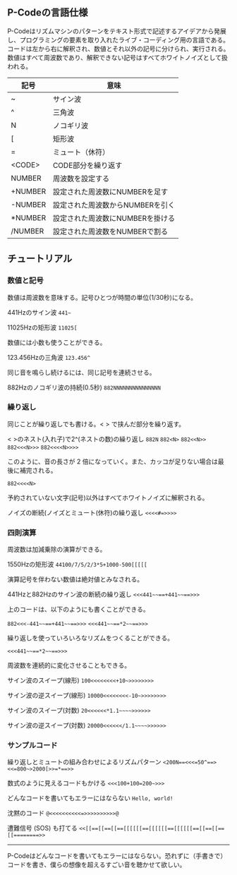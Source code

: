 ## P-Codeの言語仕様

P-Codeはリズムマシンのパターンをテキスト形式で記述するアイデアから発展し、プログラミングの要素を取り入れたライブ・コーディング用の言語である。コードは左から右に解釈され、数値とそれ以外の記号に分けられ、実行される。数値はすべて周波数であり、解釈できない記号はすべてホワイトノイズとして扱われる。

| 記号  | 意味 |
| ------------- | ------------- |
| ~ | サイン波  |
| ^ | 三角波|
| N | ノコギリ波  |
| [ | 矩形波 |
| = | ミュート（休符） |
| \<CODE\> | CODE部分を繰り返す |
| NUMBER | 周波数を設定する |
| +NUMBER | 設定された周波数にNUMBERを足す |
| -NUMBER | 設定された周波数からNUMBERを引く |
| *NUMBER | 設定された周波数にNUMBERを掛ける |
| /NUMBER | 設定された周波数をNUMBERで割る |

## チュートリアル

### 数値と記号

数値は周波数を意味する。記号ひとつが時間の単位(1/30秒)になる。

441Hzのサイン波
`441~`

11025Hzの矩形波
`11025[`

数値には小数も使うことができる。

123.456Hzの三角波
`123.456^`

同じ音を鳴らし続けるには、同じ記号を連続させる。

882Hzのノコギリ波の持続(0.5秒)
`882NNNNNNNNNNNNNNN`

### 繰り返し
同じことが繰り返しでも書ける。< > で挟んだ部分を繰り返す。 

< >のネスト(入れ子)で2^(ネストの数)の繰り返し
`882N`
`882<N>`
`882<<N>>`
`882<<<N>>>`
`882<<<<N>>>>`

このように、音の長さが 2 倍になっていく。また、カッコが足りない場合は最後に補完される。

`882<<<<N>`

予約されていない文字(記号)以外はすべてホワイトノイズに解釈される。

ノイズの断続(ノイズとミュート(休符)の繰り返し
`<<<<#=>>>>`

### 四則演算

周波数は加減乗除の演算ができる。

1550Hzの矩形波
`44100/7/5/2/3*5+1000-500[[[[[`

演算記号を伴わない数値は絶対値とみなされる。

441Hzと882Hzのサイン波の断続の繰り返し 
`<<<441~~==+441~~==>>>`

上のコードは、以下のようにも書くことができる。

`882<<<-441~~==+441~~==>>>`
`<<<441~~==*2~~==>>>`

繰り返しを使っていろいろなリズムをつくることができる。

`<<<441~~==*2~~==>>>`

周波数を連続的に変化させることもできる。

サイン波のスイープ(線形)
`100<<<<<<<<+10~>>>>>>>>`

サイン波の逆スイープ(線形)
`10000<<<<<<<<-10~>>>>>>>>`

サイン波のスイープ(対数)
`20<<<<<<*1.1~~~~>>>>>>`

サイン波の逆スイープ(対数)
`20000<<<<<</1.1~~~~>>>>>>`

### サンプルコード

繰り返しとミュートの組み合わせによるリズムパターン
`<200N==<<<=50^==><<=800~>2000[>>=*==>>`

数式のように見えるコードもかける
`<<<100+100=200~>>>`

どんなコードを書いてもエラーにはならない
`Hello, world!`

沈黙のコード
`@<<<<<<<<<<=>>>>>>>>>>@`

遭難信号 (SOS) も打てる
`<<[[==[[==[[==[[[[[[==[[[[[[==[[[[[[==[[==[[==[[========>>`

---

P-Codeはどんなコードを書いてもエラーにはならない。恐れずに（手書きで）コードを書き、僕らの想像を超えるすごい音を聴かせて欲しい。

